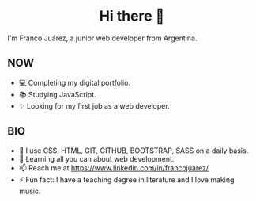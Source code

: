 <h1 align="center">Hi there 👋 </h1>


I'm Franco Juárez, a junior web developer from Argentina. 


<h2>NOW</h2>

- 💻 Completing my digital portfolio.
- 📚 Studying JavaScript.
- ✨ Looking for my first job as a web developer.

<h2>BIO</h2>

- 🔭 I use CSS, HTML, GIT, GITHUB, BOOTSTRAP, SASS on a daily basis.
- 🌱 Learning all you can about web development.
- 📫 Reach me at https://www.linkedin.com/in/francojuarez/
- ⚡ Fun fact: I have a teaching degree in literature and I love making music.



<!--
**Juarrison/Juarrison** is a ✨ _special_ ✨ repository because its `README.md` (this file) appears on your GitHub profile.

Here are some ideas to get you started:

- 🔭 I’m currently working on ...
- 🌱 I’m currently learning ...
- 👯 I’m looking to collaborate on ...
- 🤔 I’m looking for help with ...
- 💬 Ask me about ...
- 📫 How to reach me: ...
- 😄 Pronouns: ...
- ⚡ Fun fact: ...
-->


